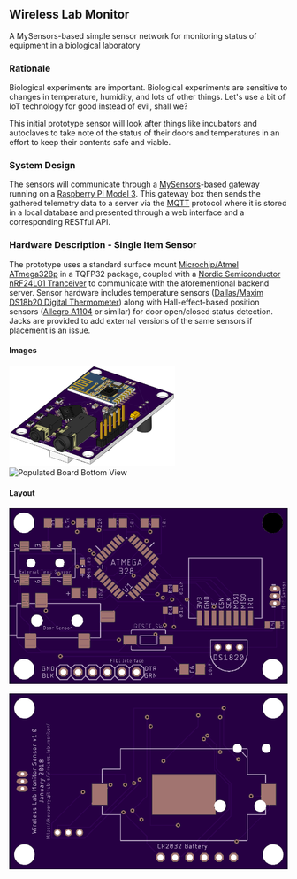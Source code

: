 ## Wireless Lab Monitor ##
A MySensors-based simple sensor network for monitoring status of equipment in a biological laboratory

### Rationale ###
Biological experiments are important. Biological experiments are sensitive to changes in temperature, humidity, and lots of other things. Let's use a bit of IoT technology for good instead of evil, shall we?

This initial prototype sensor will look after things like incubators and autoclaves to take note of the status of their doors and temperatures in an effort to keep their contents safe and viable.

### System Design ###
The sensors will communicate through a [MySensors](https://www.mysensors.org)-based gateway running on a [Raspberry Pi Model 3](https://www.raspberrypi.org/products/raspberry-pi-3-model-b/). This gateway box then sends the gathered telemetry data to a server via the [MQTT](http://mqtt.org) protocol where it is stored in a local database and presented through a web interface and a corresponding RESTful API.

### Hardware Description - Single Item Sensor ###
The prototype uses a standard surface mount [Microchip/Atmel ATmega328p](https://www.microchip.com/wwwproducts/en/ATMEGA328) in a TQFP32 package, coupled with a [Nordic Semiconductor nRF24L01 Tranceiver](https://www.nordicsemi.com/eng/Products/2.4GHz-RF/nRF24L01P) to communicate with the aforementional backend server. Sensor hardware includes temperature sensors ([Dallas/Maxim DS18b20 Digital Thermometer](https://www.maximintegrated.com/en/products/analog/sensors-and-sensor-interface/DS18B20.html)) along with Hall-effect-based position sensors ([Allegro A1104](https://www.allegromicro.com/en/Products/Magnetic-Digital-Position-Sensor-ICs/Hall-Effect-Unipolar-Switches/A1101-2-3-4-6.aspx) or similar) for door open/closed status detection. Jacks are provided to add external versions of the same sensors if placement is an issue.

#### Images ####
<img src="docs/images/lab_sensor_board_v2.0/wireless_lab_monitor_front_tq_view.png" width="300" alt="Populated Board Top View"><img src="docs/images/lab_sensor_board_v2.0/wireless_lab_monitor_bottom_tq_view2.png" width="300" alt="Populated Board Bottom View">

#### Layout ####

![Single Sensor Board Front](docs/images/lab_sensor_board_v1.0/as_built_2018-01-31/wireless_lab_sensor_front-2018-01-17.png)

![Single Sensor Board Back](docs/images/lab_sensor_board_v1.0/as_built_2018-01-31/wireless_lab_sensor_back-2018-01-17.png)
